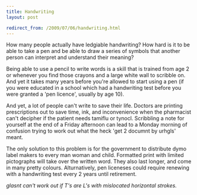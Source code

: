 ```yaml
---
title: Handwriting
layout: post

redirect_from: /2009/07/06/handwriting.html
---
```



How many people actually have ledgiable handwriting? How hard is it to be able to take a pen and be able to draw a series of symbols that another person can interpret and understand their meaning?

Being able to use a pencil to write words is a skill that is trained from age 2 or whenever you find those crayons and a large white wall to scribble on. And yet it takes many years before you're allowed to start using a pen (if you were educated in a school which had a handwriting test before you were granted a 'pen licence', usually by age 10).

And yet, a lot of people can't write to save their life. Doctors are printing prescriptions out to save time, ink, and inconvenience when the pharmacist can't decipher if the patient needs tamiflu or tynocl. Scribbling a note for yourself at the end of a Friday afternoon can lead to a Monday morning of confusion trying to work out what the heck 'get 2 documnt by urhgls' meant.

The only solution to this problem is for the government to distribute dymo label makers to every man woman and child. Formatted print with limited pictographs will take over the written word. They also last longer, and come in many pretty colours. Alturnatively, pen liceneses could require renewing with a handwriting test every 2 years until retirement.

*glasnt can't work out if T's are L's with mislocated horizontal strokes.*

